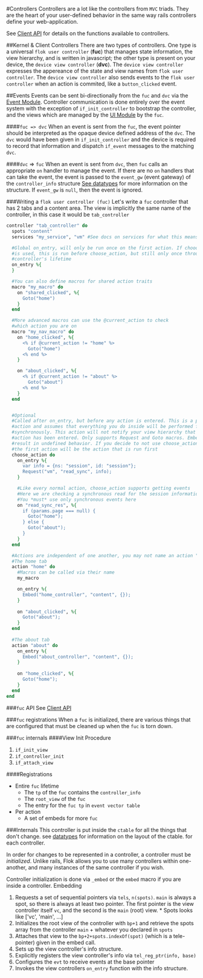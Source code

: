 #Controllers
Controllers are a lot like the controllers from `MVC` triads. They are the heart of your user-defined behavior in the same way rails controllers define your web-application.

See [Client API](./client_api.md) for details on the functions available to controllers.

##Kernel & Client Controllers
There are two types of controllers.  One type is a universal `flok user controller` (**fuc**) that manages state information, the view hierarchy, and is written in javascript; the other type is present on your device, the `device view controller` (**dvc**). The `device view controller` expresses the appereance of the state and view names from `flok user controller`.  The `device view controller` also sends events to the `flok user controller` when an action is commited, like a `button_clicked` event.

##Events
Events can be sent bi-directionally from the `fuc` and `dvc` via the [Event Module](./mod/event.md).  Controller communication is done entirely over the event system with the exception of `if_init_controller` to bootstrap the controller, and the views which are managed by the [UI Module](./mod/ui.md) by the `fuc`.

####`fuc => dvc`
When an event is sent from the `fuc`, the event pointer should be interpreted as the opaque device defined address of the `dvc`. The `dvc` would have been given in `if_init_controller` and the device is required to record that information and dispatch `if_event` messages to the matching `dvc`.

####`dvc` => `fuc`
When an event is sent from `dvc`, then `fuc` calls an appropriate `on` handler to manage the event. If there are no `on` handlers that can take the
event, the event is passed to the `event_gw` (event gateway) of the `controller_info` structure [See datatypes](./datatypes.md) for more information
on the structure. If `event_gw` is `null`, then the event is ignored.

###Writing a `flok user controller (fuc)`
Let's write a `fuc` controller that has 2 tabs and a content area. The view is implicitly the same name of the controller, in this case it would be
`tab_controller`

```ruby
controller "tab_controller" do
  spots "content"
  services "my_service", "vm" #See docs on services for what this means

  #Global on_entry, will only be run once on the first action. If chooose_action
  #is used, this is run before choose_action, but still only once throughout this
  #controller's lifetime
  on_entry %{
  }

  #You can also define macros for shared action traits
  macro "my_macro" do
    on "shared_clicked", %{
      Goto("home")
    }
  end

  #More advanced macros can use the @current_action to check
  #which action you are on
  macro "my_nav_macro" do
    on "home_clicked", %{
      <% if @current_action != "home" %>
        Goto("home")
      <% end %>
    }

    on "about_clicked", %{
      <% if @current_action != "about" %>
        Goto("about")
      <% end %>
    }
  end


  #Optional
  #Called after on_entry, but before any action is entered. This is a pseudo
  #action and assumes that everything you do inside will be performed fully
  #synchronously. This action will not notify your view hierarchy that the
  #action has been entered. Only supports Request and Goto macros. Embedding will
  #result in undefined behavior. If you decide to not use choose_action then
  #the first action will be the action that is run first
  choose_action do
    on_entry %{
      var info = {ns: "session", id: "session"};
      Request("vm", "read_sync", info);
    }

    #Like every normal action, choose_action supports getting events
    #Here we are checking a synchronous read for the session information
    #You *must* use only synchronous events here
    on "read_sync_res", %{
      if (params.page === null) {
        Goto("home");
      } else {
        Goto("about");
      }
    }
  end

  #Actions are independent of one another, you may not name an action "choose_action"
  #The home tab
  action "home" do
    #Macros can be called via their name
    my_macro

    on_entry %{
      Embed("home_controller", "content", {});
    }
    
    on "about_clicked", %{
      Goto("about");
    }
  end
  
  #The about tab
  action "about" do
    on_entry %{
      Embed("about_controller", "content", {});
    }
    
    on "home_clicked", %{
      Goto("home");
    }
  end
end
```

###`fuc` API
  See [Client API](./client_api.md)

###`fuc` registrations
When a `fuc` is initialized, there are various things that are configured that must be cleaned up when the `fuc` is torn down.

###`fuc` internals
####View Init Procedure
  1. `if_init_view`
  2. `if_controller_init`
  3. `if_attach_view`

####Registrations
  * Entire `fuc` lifetime
    * The `tp` of the `fuc` contains the `controller_info`
    * The `root_view` of the `fuc`
    * The entry for the `fuc tp` in `event vector table`
  * Per action
    * A set of embeds for more `fuc`

###Internals
This controller is put inside the `ctable` for all the things that don't change. see [datatypes](./datatypes.md) for information on the layout of the ctable.
for each controller.

In order for changes to be represented in a controller, a controller must be *initialized*. Unlike rails, Flok allows you to use many controllers within one-another,
and many instances of the same controller if you wish. 

Controller initialization is done via `_embed` or the `embed` macro if you are inside a controller. Embedding
  1. Requests a set of sequential pointers via `tels`, `n(spots)`.  `main` is always a spot, so there is always at least two pointer. The first pointer is the view controller itself `vc`, and the second is the `main` (root) view.
    * Spots looks like ['vc', 'main', ...]
  2. Initializes the root view of the controller with `bp+1` and retrieve the spots array from the controller `main` + whatever you declared in `spots`
  3. Attaches that view to the `bp+2+spots.indexOf(spot)` (which is a tele-pointer) given in the embed call.
  4. Sets up the view controller's info structure.
  5. Explicitly registers the view controller's info via `tel_reg_ptr(info, base)`
  6. Configures the `evt` to receive events at the base pointer
  6. Invokes the view controllers `on_entry` function with the info structure.
